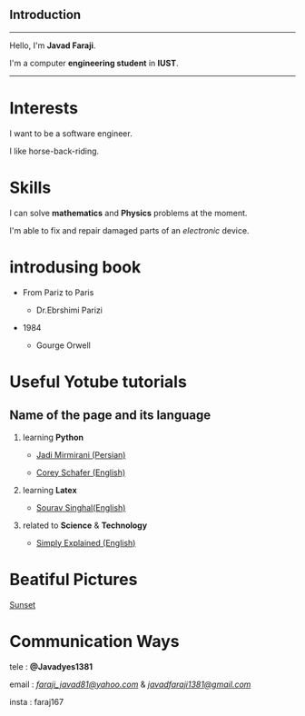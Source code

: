 ## Introduction
---
Hello, I'm __Javad Faraji__.

I'm a computer **engineering student** in **IUST**.

---
# Interests

I want to be a software engineer.


I like horse-back-riding.


# Skills

I can solve __mathematics__ and __Physics__ problems at the moment.

I'm able to fix and repair damaged parts of an _electronic_ device.

# introdusing book

+ From Pariz to Paris
  
    + Dr.Ebrshimi Parizi
    
  

+ 1984
  
    + Gourge Orwell
    

# Useful Yotube tutorials

## Name of the page and its language

1. learning __Python__

    + [Jadi Mirmirani (Persian)](https://www.youtube.com/playlist?list=PL-tKrPVkKKE1Y_o_h2w85dzVdoX5t7SI0)
    
    + [Corey Schafer (English)]( https://www.youtube.com/playlist?list=PL-osiE80TeTskrapNbzXhwoFUiLCjGgY7)
    
2. learning __Latex__
    
    + [Sourav Singhal(English)](https://youtu.be/Y-kXtWdjtmw)
    
    
3. related to __Science__  &  __Technology__

    + [Simply Explained (English)](https://youtu.be/WOvvyqJ-vwo)
    
    
# Beatiful Pictures
[Sunset](20200531_204551.jpg)

# Communication Ways

tele : __@Javadyes1381__

email : *faraji_javad81@yahoo.com*  &  *javadfaraji1381@gmail.com*

insta : faraj167


